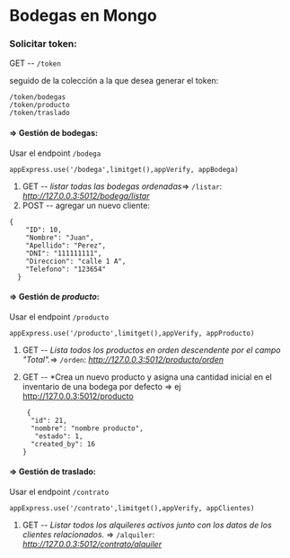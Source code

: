 # Bodegas en Mongo

### Solicitar token:

GET -- `/token`

seguido de la colección a la que desea generar el token:

```
/token/bodegas
/token/producto
/token/traslado
```

#### => Gestión de bodegas:

Usar el endpoint `/bodega`

```
appExpress.use('/bodega',limitget(),appVerify, appBodega)
```



1. GET -- *listar todas las bodegas ordenadas*=> `/listar`: *http://127.0.0.3:5012/bodega/listar*
2. POST -- agregar un nuevo cliente:

```
{
    "ID": 10,
    "Nombre": "Juan",
    "Apellido": "Perez",
    "DNI": "111111111",
    "Direccion": "calle 1 A",
    "Telefono": "123654"
  }
```



#### => Gestión de *producto*:

Usar el endpoint `/producto`

```
appExpress.use('/producto',limitget(),appVerify, appProducto)
```



1. GET -- *Lista todos los productos en orden descendente por el campo "Total".*=> `/orden`: *http://127.0.0.3:5012/producto/orden*

2. GET -- *Crea un nuevo producto y asigna una cantidad inicial en el inventario de una bodega por defecto => ej  http://127.0.0.3:5012/producto

   ```
    {
     "id": 21,
     "nombre": "nombre producto",
      "estado": 1,
     "created_by": 16
   }
   ```

   

#### => Gestión de **traslado**:

Usar el endpoint `/contrato`

```
appExpress.use('/contrato',limitget(),appVerify, appClientes)
```



1. GET -- *Listar todos los alquileres activos junto con los datos de los clientes relacionados.* => `/alquiler`: *http://127.0.0.3:5012/contrato/alquiler*

   
